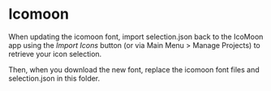 # Icomoon
When updating the icomoon font, import selection.json back to the IcoMoon app using the *Import Icons* button (or via Main Menu > Manage Projects) to retrieve your icon selection.

Then, when you download the new font, replace the icomoon font files and selection.json in this folder.